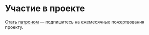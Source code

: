 # Участие в проекте
[Стать патроном](https://patreon.com/savvateev) — подпишитесь на ежемесячные пожертвования проекту.